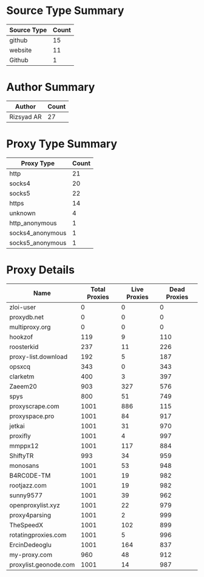 # Source Type Summary

| Source Type | Count |
|-------------|-------|
| github | 15 |
| website | 11 |
| Github | 1 |


# Author Summary

| Author | Count |
|--------|-------|
| Rizsyad AR | 27 |


# Proxy Type Summary

| Proxy Type | Count |
|------------|-------|
| http | 21 |
| socks4 | 20 |
| socks5 | 22 |
| https | 14 |
| unknown | 4 |
| http_anonymous | 1 |
| socks4_anonymous | 1 |
| socks5_anonymous | 1 |


# Proxy Details

| Name | Total Proxies | Live Proxies | Dead Proxies |
|------|---------------|--------------|---------------|
| zloi-user | 0 | 0 | 0 |
| proxydb.net | 0 | 0 | 0 |
| multiproxy.org | 0 | 0 | 0 |
| hookzof | 119 | 9 | 110 |
| roosterkid | 237 | 11 | 226 |
| proxy-list.download | 192 | 5 | 187 |
| opsxcq | 343 | 0 | 343 |
| clarketm | 400 | 3 | 397 |
| Zaeem20 | 903 | 327 | 576 |
| spys | 800 | 51 | 749 |
| proxyscrape.com | 1001 | 886 | 115 |
| proxyspace.pro | 1001 | 84 | 917 |
| jetkai | 1001 | 31 | 970 |
| proxifly | 1001 | 4 | 997 |
| mmppx12 | 1001 | 117 | 884 |
| ShiftyTR | 993 | 34 | 959 |
| monosans | 1001 | 53 | 948 |
| B4RC0DE-TM | 1001 | 19 | 982 |
| rootjazz.com | 1001 | 19 | 982 |
| sunny9577 | 1001 | 39 | 962 |
| openproxylist.xyz | 1001 | 22 | 979 |
| proxy4parsing | 1001 | 2 | 999 |
| TheSpeedX | 1001 | 102 | 899 |
| rotatingproxies.com | 1001 | 5 | 996 |
| ErcinDedeoglu | 1001 | 164 | 837 |
| my-proxy.com | 960 | 48 | 912 |
| proxylist.geonode.com | 1001 | 14 | 987 |
